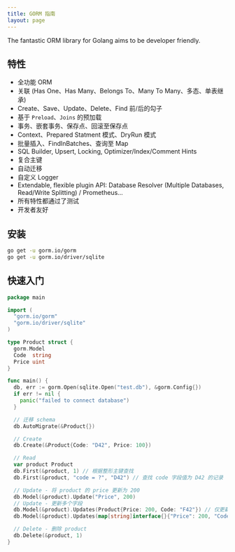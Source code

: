 ```yaml
---
title: GORM 指南
layout: page
---
```


The fantastic ORM library for Golang aims to be developer friendly.

## 特性

* 全功能 ORM
* 关联 (Has One、Has Many、Belongs To、Many To Many、多态、单表继承)
* Create、Save、Update、Delete、Find 前/后的勾子
* 基于 `Preload`、`Joins` 的预加载
* 事务、嵌套事务、保存点、回滚至保存点
* Context、Prepared Statment 模式、DryRun 模式
* 批量插入、FindInBatches、查询至 Map
* SQL Builder, Upsert, Locking, Optimizer/Index/Comment Hints
* 复合主键
* 自动迁移
* 自定义 Logger
* Extendable, flexible plugin API: Database Resolver (Multiple Databases, Read/Write Splitting) / Prometheus...
* 所有特性都通过了测试
* 开发者友好

## 安装

```sh
go get -u gorm.io/gorm
go get -u gorm.io/driver/sqlite
```

## 快速入门

```go
package main

import (
  "gorm.io/gorm"
  "gorm.io/driver/sqlite"
)

type Product struct {
  gorm.Model
  Code  string
  Price uint
}

func main() {
  db, err := gorm.Open(sqlite.Open("test.db"), &gorm.Config{})
  if err != nil {
    panic("failed to connect database")
  }

  // 迁移 schema
  db.AutoMigrate(&Product{})

  // Create
  db.Create(&Product{Code: "D42", Price: 100})

  // Read
  var product Product
  db.First(&product, 1) // 根据整形主键查找
  db.First(&product, "code = ?", "D42") // 查找 code 字段值为 D42 的记录

  // Update - 将 product 的 price 更新为 200
  db.Model(&product).Update("Price", 200)
  // Update - 更新多个字段
  db.Model(&product).Updates(Product{Price: 200, Code: "F42"}) // 仅更新非零值字段
  db.Model(&product).Updates(map[string]interface{}{"Price": 200, "Code": "F42"})

  // Delete - 删除 product
  db.Delete(&product, 1)
}
```
